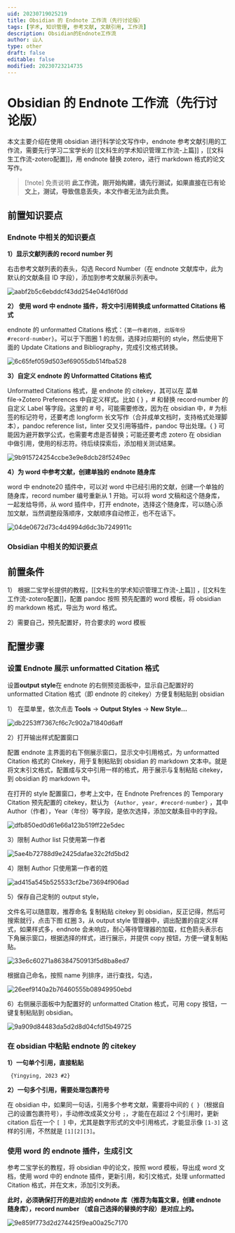 ```yaml
---
uid: 20230719025219
title: Obsidian 的 Endnote 工作流（先行讨论版）
tags: [学术, 知识管理, 参考文献, 文献引用, 工作流]
description: Obsidian的Endnote工作流
author: 山人
type: other
draft: false
editable: false
modified: 20230723214735
---
```


# Obsidian 的 Endnote 工作流（先行讨论版）

本文主要介绍在使用 obsidian 进行科学论文写作中，endnote 参考文献引用的工作流，需要先行学习二宝学长的 [[文科生的学术知识管理工作流-上篇]] ，[[文科生工作流-zotero配置]]，用 endnote 替换 zotero，进行 markdown 格式的论文写作。

> [!note] 免责说明
> **此工作流，刚开始构建，请先行测试，如果直接在已有论文上，测试，导致信息丢失，本文作者无法为此负责。**

## 前置知识要点

### Endnote 中相关的知识要点

**1）显示文献列表的 record number 列**

右击参考文献列表的表头，勾选 Record Number（在 endnote 文献库中，此为默认的文献条目 ID 字段），添加到参考文献展示列表中。

![aabf2b5c6ebddcf43dd254e04d16f0dd](https://cdn.pkmer.cn/images/202307232205166.png!pkmer)

**2） 使用 word 中 endnote 插件，将文中引用转换成 unformatted Citations 格式**

endnote 的 unformatted Citations 格式：`{第一作者的姓, 出版年份 #record·number}`。可以于下图圈 1 的左侧，选择对应期刊的 style，然后使用下面的 Update Citations and Bibliography，完成引文格式转换。

![6c65fef059d503ef69055db514fba528](https://cdn.pkmer.cn/images/202307232205359.png!pkmer)

**3）自定义 endnote 的 Unformatted Citations 格式**

Unformatted Citations 格式，是 endnote 的 citekey，其可以在 菜单 file→Zotero Preferences 中自定义样式。比如 { } ，# 和替换 record·number 的自定义 Label 等字段。这里的 # 号，可能需要修改，因为在 obsidian 中，# 为标签的标记符号，还要考虑 longform 长文写作（合并成单文档时，支持格式处理脚本），pandoc reference list，linter 交叉引用等插件，pandoc 导出处理。{ } 可能因为避开数学公式，也需要考虑是否替换；可能还要考虑 zotero 在 obsidian 中做引用，使用的标志符。待后续探索后，添加相关测试结果。

![9b915724254ccbe3e9e8dcb28f5249ec](https://cdn.pkmer.cn/images/202307232206501.png!pkmer)

**4）为 word 中参考文献，创建单独的 endnote 随身库**

word 中 endnote20 插件中，可以对 word 中已经引用的文献，创建一个单独的随身库，record number 编号重新从 1 开始。可以将 word 文稿和这个随身库，一起发给导师，从 word 插件中，打开 endnote，选择这个随身库，可以随心添加文献，当然调整段落顺序，文献顺序自动修正，也不在话下。

![04de0672d73c4d4994d6dc3b7249911c](https://cdn.pkmer.cn/images/202307232206297.png!pkmer)

### Obsidian 中相关的知识要点

## 前置条件

1） 根据二宝学长提供的教程，[[文科生的学术知识管理工作流-上篇]] ，[[文科生工作流-zotero配置]]，配置 pandoc 按照 预先配置的 word 模板，将 obsidian 的 markdown 格式，导出为 word 格式。

2）需要自己，预先配置好，符合要求的 word 模板

## 配置步骤

### 设置 Endnote 展示 unformatted Citation 格式

设置**output style**在 endnote 的右侧预览面板中，显示自己配置好的 unformatted Citation 格式（即 endnote 的 citekey）方便复制粘贴到 obsidian

1） 在菜单里，依次点击 **Tools** → **Output Styles** → **New Style…**

![db2253ff7367cf6c7c902a71840d6aff](https://cdn.pkmer.cn/images/202307232206843.png!pkmer)

2）打开输出样式配置窗口

配置 endnote 主界面的右下侧展示窗口，显示文中引用格式，为 unformatted Citation 格式的 Citekey，用于复制粘贴到 obsidian 的 markdown 文本中。就是将文末引文格式，配置成与文中引用一样的格式，用于展示与复制粘贴 citekey，到 obsidian 的 markdown 中。

在打开的 style 配置窗口，参考上文中，在 Endnote Prefrences 的 Temporary Citation 预先配置的 citekey，默认为 ` {Author, year, #record·number}` ，其中 Author（作者），Year（年份）等字段，是依次选择，添加文献条目中的字段。

![dfb850ed0d61e66a123b519ff22e5dec](https://cdn.pkmer.cn/images/202307232206644.png!pkmer)

3）限制 Author list 只使用第一作者

![5ae4b72788d9e2425dafae32c2fd5bd2](https://cdn.pkmer.cn/images/202307232206356.png!pkmer)

4）限制 Author 只使用第一作者的姓

![ad415a545b525533cf2be73694f906ad](https://cdn.pkmer.cn/images/202307232206727.png!pkmer)

5）保存自己定制的 output style，

文件名可以随意取，推荐命名 复制粘贴 citekey 到 obsidian，反正记得，然后可搜索就行，点击下图 红圈 3，从 output style 管理器中，调出配置的自定义样式，如果样式多，endnote 会未响应，耐心等待管理器的加载，红色箭头表示右下角展示窗口，根据选择的样式，进行展示，并提供 copy 按钮，方便一键复制粘贴。

![33e6c60271a86384750913f5d8ba8ed7](https://cdn.pkmer.cn/images/202307232206905.png!pkmer)

根据自己命名，按照 name 列排序，进行查找，勾选，

![26eef9140a2b76460555b08949950ebd](https://cdn.pkmer.cn/images/202307232206047.png!pkmer)

6）右侧展示面板中为配置好的 unformatted Citation 格式，可用 copy 按钮，一键复制粘贴到 obsidian。

![9a909d84483da5d2d8d04cfd15b49725](https://cdn.pkmer.cn/images/202307232206238.png!pkmer)

### 在 obsidian 中粘贴 endnote 的 citekey

**1）一句单个引用，直接粘贴**

```
 {Yingying, 2023 #2}
```

**2）一句多个引用，需要处理包裹符号**

在 obsidian 中，如果同一句话，引用多个参考文献，需要将中间的 `{ }`（根据自己的设置包裹符号），手动修改成英文分号 ` ; `，才能在在超过 2 个引用时，更新 citation 后在一个 `[ ]` 中，尤其是数字形式的文中引用格式，才能显示像 `[1-3]` 这样的引用，不然就是 `[1][2][3]`。

### 使用 word 的 endnote 插件，生成引文

参考二宝学长的教程，将 obsidian 中的论文，按照 word 模板，导出成 word 文档，使用 word 中的 endnote 插件，更新引用，和引文格式，处理 unformatted Citation 格式，并在文末，添加引文列表。

**此时，必须确保打开的是对应的 endnote 库（推荐为每篇文章，创建 endnote 随身库），record number （或自己选择的替换的字段）是对应上的。**

![9e859f773d2d274425f9ea00a25c7170](https://cdn.pkmer.cn/images/202307232206835.png!pkmer)
